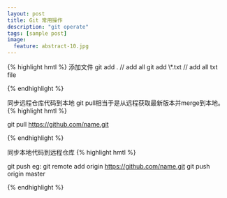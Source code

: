 ```yaml
---
layout: post
title: Git 常用操作
description: "git operate"
tags: [sample post]
image:
  feature: abstract-10.jpg
---
```



{% highlight hmtl %}
添加文件  git add . // add all 
git add \\*.txt  // add all txt file


{% endhighlight %}

同步远程仓库代码到本地
git pull相当于是从远程获取最新版本并merge到本地。
{% highlight hmtl %}

git pull https://github.com/name.git

{% endhighlight %}
<!--more-->

同步本地代码到远程仓库
{% highlight hmtl %}

git push <remote name> <branch name> 
eg: git remote add origin https://github.com/name.git
	git push origin master

{% endhighlight %}

